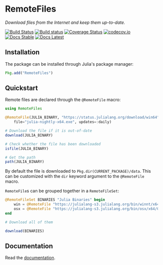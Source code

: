 # RemoteFiles

*Download files from the Internet and keep them up-to-date.*

[![Build Status][travis-badge]][travis-url] [![Build status][av-badge]][av-url] [![Coverage Status][coveralls-badge]][coveralls-url] [![codecov.io][codecov-badge]][codecov-url] [![Docs Stable][docs-badge-stable]][docs-url-stable] [![Docs Latest][docs-badge-dev]][docs-url-dev]

## Installation

The package can be installed through Julia's package manager:

```julia
Pkg.add("RemoteFiles")
```

## Quickstart

Remote files are declared through the `@RemoteFile` macro:

```julia
using RemoteFiles

@RemoteFile(JULIA_BINARY, "https://status.julialang.org/download/win64",
    file="julia-nightly-x64.exe", updates=:daily)

# Download the file if it is out-of-date
download(JULIA_BINARY)

# Check whether the file has been downloaded
isfile(JULIA_BINARY)

# Get the path
path(JULIA_BINARY)
```

By default the file is downloaded to `Pkg.dir(CURRENT_PACKAGE)/data`.
This can be customized with the `dir` keyword argument to the `@RemoteFile` macro.

`RemoteFile`s can be grouped together in a `RemoteFileSet`:
```julia
@RemoteFileSet BINARIES "Julia Binaries" begin
    win = @RemoteFile "https://julialang-s3.julialang.org/bin/winnt/x64/0.7/julia-0.7.0-win64.exe"
    osx = @RemoteFile "https://julialang-s3.julialang.org/bin/osx/x64/0.7/julia-0.7.0-osx10.7+.dmg"
end

# Download all of them

download(BINARIES)
```

## Documentation

Read the [documentation][docs-url-stable].

[travis-badge]: https://travis-ci.org/helgee/RemoteFiles.jl.svg?branch=master
[travis-url]: https://travis-ci.org/helgee/RemoteFiles.jl
[av-badge]: https://ci.appveyor.com/api/projects/status/nr2fv8tngcru03k0?svg=true
[av-url]: https://ci.appveyor.com/project/helgee/remotefiles-jl
[coveralls-badge]: https://coveralls.io/repos/helgee/RemoteFiles.jl/badge.svg?branch=master&service=github
[coveralls-url]: https://coveralls.io/github/helgee/RemoteFiles.jl?branch=master
[codecov-badge]: http://codecov.io/github/helgee/RemoteFiles.jl/coverage.svg?branch=master
[codecov-url]: http://codecov.io/github/helgee/RemoteFiles.jl?branch=master
[docs-badge-dev]: https://img.shields.io/badge/docs-dev-blue.svg
[docs-url-dev]: https://helgee.github.io/RemoteFiles.jl/dev/
[docs-badge-stable]: https://img.shields.io/badge/docs-stable-blue.svg
[docs-url-stable]: https://helgee.github.io/RemoteFiles.jl/stable/
